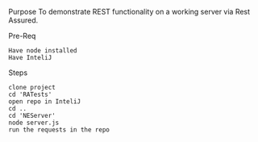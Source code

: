 Purpose To demonstrate REST functionality on a working server via Rest Assured.

Pre-Req

    Have node installed
    Have InteliJ

Steps

    clone project
    cd 'RATests'
    open repo in InteliJ
    cd ..
    cd 'NEServer'
    node server.js
    run the requests in the repo

